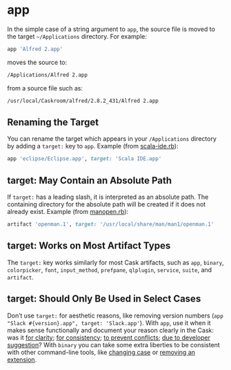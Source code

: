 # app

In the simple case of a string argument to `app`, the source file is moved to the target `~/Applications` directory. For example:

```ruby
app 'Alfred 2.app'
```

moves the source to:

```bash
/Applications/Alfred 2.app
```

from a source file such as:

```bash
/usr/local/Caskroom/alfred/2.8.2_431/Alfred 2.app
```

## Renaming the Target

You can rename the target which appears in your `/Applications` directory by adding a `target:` key to `app`. Example (from [scala-ide.rb](https://github.com/caskroom/homebrew-cask/blob/312ae841f1f1b2ec07f4d88b7dfdd7fbdf8d4f94/Casks/scala-ide.rb#L21)):

```ruby
app 'eclipse/Eclipse.app', target: 'Scala IDE.app'
```

## target: May Contain an Absolute Path

If `target:` has a leading slash, it is interpreted as an absolute path. The containing directory for the absolute path will be created if it does not already exist. Example (from [manopen.rb](https://github.com/caskroom/homebrew-cask/blob/312ae841f1f1b2ec07f4d88b7dfdd7fbdf8d4f94/Casks/manopen.rb#L12)):

```ruby
artifact 'openman.1', target: '/usr/local/share/man/man1/openman.1'
```

## target: Works on Most Artifact Types

The `target:` key works similarly for most Cask artifacts, such as `app`, `binary`, `colorpicker`, `font`, `input_method`, `prefpane`, `qlplugin`, `service`, `suite`, and `artifact`.

## target: Should Only Be Used in Select Cases

Don’t use `target:` for aesthetic reasons, like removing version numbers (`app "Slack #{version}.app", target: 'Slack.app'`). With `app`, use it when it makes sense functionally and document your reason clearly in the Cask: was it [for clarity](https://github.com/caskroom/homebrew-cask/blob/312ae841f1f1b2ec07f4d88b7dfdd7fbdf8d4f94/Casks/imagemin.rb#L12); [for consistency](https://github.com/caskroom/homebrew-cask/blob/d2a6b26df69fc28c4d84d6f5198b2b652c2f414d/Casks/devonthink-pro-office.rb#L16); [to prevent conflicts](https://github.com/caskroom/homebrew-cask/blob/bd6dc1a64e0bdd35ba0e20789045ea023b0b6aed/Casks/flash-player-debugger.rb#L11#L12); [due to developer suggestion](https://github.com/caskroom/homebrew-cask/blob/ff3e9c4a6623af44b8a071027e8dcf3f4edfc6d9/Casks/kivy.rb#L12)? With `binary` you can take some extra liberties to be consistent with other command-line tools, like [changing case](https://github.com/caskroom/homebrew-cask/blob/6e4eb6ba58ca0d9e6d42a1d78856cc8a35cf5fce/Casks/diffmerge.rb#L11) or [removing an extension](https://github.com/caskroom/homebrew-cask/blob/312ae841f1f1b2ec07f4d88b7dfdd7fbdf8d4f94/Casks/filebot.rb#L12).
